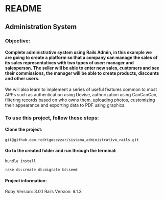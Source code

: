 # README

## Administration System

### Objective:

#### Complete administrative system using Rails Admin, in this example we are going to create a platform so that a company can manage the sales of its sales representatives with two types of user: manager and salesperson. The seller will be able to enter new sales, customers and see their commissions, the manager will be able to create products, discounts and other users.
We will also learn to implement a series of useful features common to most APPs such as authentication using Devise, authorization using CanCanCan, filtering records based on who owns them, uploading photos, customizing their appearance and exporting data to PDF using graphics.

### To use this project, follow these steps:

#### Clone the project:
```
git@github.com:rodrigocezzar/sistema_administrativo_rails.git
```

#### Go to the created folder and run through the terminal:
```
bundle install
```
```
rake db:create db:migrate bd:seed
```

#### Project information:
Ruby Version: 3.0.1
Rails Version: 6.1.3
